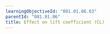 ```yaml
---
learningObjectiveId: "081.01.06.03"
parentId: "081.01.06"
title: Effect on lift coefficient (CL)
---
```

